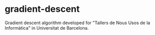 # gradient-descent
Gradient descent algorithm developed for "Tallers de Nous Usos de la Informàtica" in Universitat de Barcelona.
